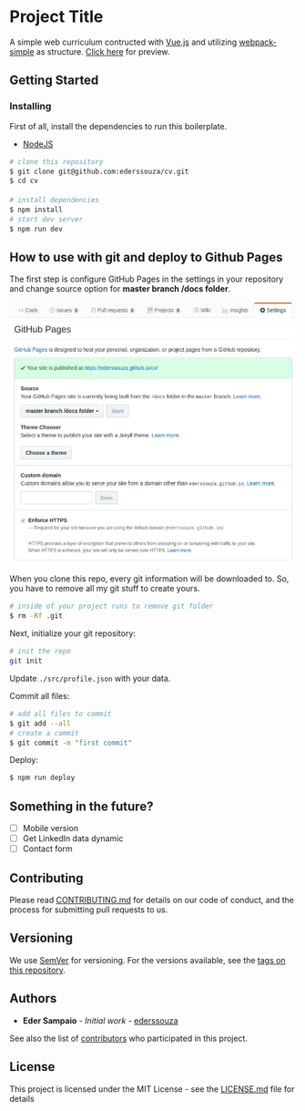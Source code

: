 # Project Title

A simple web curriculum contructed with [Vue.js](https://vuejs.org/) and utilizing [webpack-simple](https://github.com/vuejs-templates/webpack-simple) as structure. [Click here](https://ederssouza.github.io) for preview.

## Getting Started

### Installing

First of all, install the dependencies to run this boilerplate.

- [NodeJS](http://nodejs.org/)

```bash
# clone this repository
$ git clone git@github.com:ederssouza/cv.git
$ cd cv

# install dependencies
$ npm install
# start dev server
$ npm run dev
```

## How to use with git and deploy to Github Pages

The first step is configure GitHub Pages in the settings in your repository and change source option for **master branch /docs folder**.

![GitHub menu](https://raw.githubusercontent.com/ederssouza/cv/master/src/assets/img/github-menu.jpg)
![GitHub settings](https://raw.githubusercontent.com/ederssouza/cv/master/src/assets/img/github-settings.jpg)

When you clone this repo, every git information will be downloaded to. So, you have to remove all my git stuff to create yours.

```bash
# inside of your project runs to remove git folder
$ rm -Rf .git
```

Next, initialize your git repository:

```bash
# init the repo
git init
```

Update `./src/profile.json` with your data.

Commit all files:

```bash
# add all files to commit
$ git add --all
# create a commit
$ git commit -m "first commit"
```

Deploy:

```bash
$ npm run deploy
```

## Something in the future?

- [ ] Mobile version
- [ ] Get LinkedIn data dynamic
- [ ] Contact form

## Contributing

Please read [CONTRIBUTING.md](CONTRIBUTING.md) for details on our code of conduct, and the process for submitting pull requests to us.

## Versioning

We use [SemVer](http://semver.org/) for versioning. For the versions available, see the [tags on this repository](https://github.com/ederssouza/cv/tags).

## Authors

* **Eder Sampaio** - *Initial work* - [ederssouza](https://github.com/ederssouza/)

See also the list of [contributors](https://github.com/ederssouza/cv/contributors) who participated in this project.

## License

This project is licensed under the MIT License - see the [LICENSE.md](LICENSE.md) file for details
